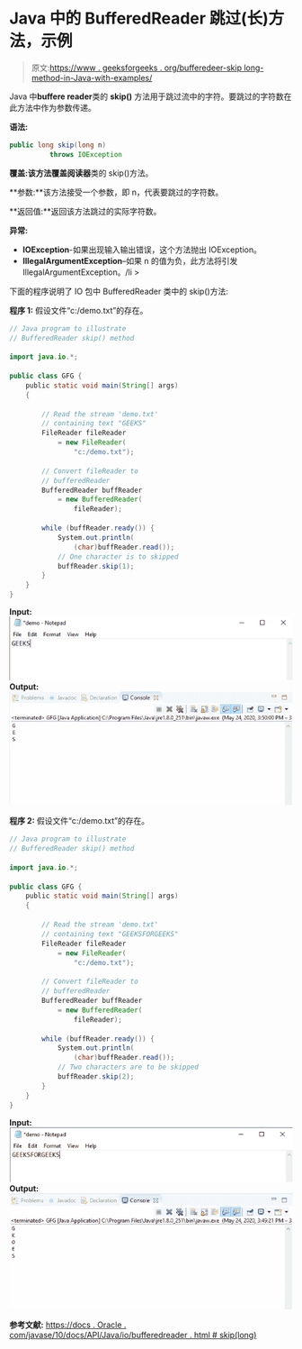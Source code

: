 # Java 中的 BufferedReader 跳过(长)方法，示例

> 原文:[https://www . geeksforgeeks . org/bufferedeer-skip long-method-in-Java-with-examples/](https://www.geeksforgeeks.org/bufferedreader-skiplong-method-in-java-with-examples/)

Java 中**buffere reader**类的 **skip()** 方法用于跳过流中的字符。要跳过的字符数在此方法中作为参数传递。

**语法:**

```java
public long skip(long n) 
          throws IOException

```

**覆盖:**该方法覆盖**阅读器**类的 skip()方法。

**参数:**该方法接受一个参数，即 n，代表要跳过的字符数。

**返回值:**返回该方法跳过的实际字符数。

**异常:**

*   **IOException**-如果出现输入输出错误，这个方法抛出 IOException。
*   **IllegalArgumentException**–如果 n 的值为负，此方法将引发 IllegalArgumentException。/li >

下面的程序说明了 IO 包中 BufferedReader 类中的 skip()方法:

**程序 1:** 假设文件“c:/demo.txt”的存在。

```java
// Java program to illustrate
// BufferedReader skip() method

import java.io.*;

public class GFG {
    public static void main(String[] args)
    {

        // Read the stream 'demo.txt'
        // containing text "GEEKS"
        FileReader fileReader
            = new FileReader(
                "c:/demo.txt");

        // Convert fileReader to
        // bufferedReader
        BufferedReader buffReader
            = new BufferedReader(
                fileReader);

        while (buffReader.ready()) {
            System.out.println(
                (char)buffReader.read());
            // One character is to skipped
            buffReader.skip(1);
        }
    }
}
```

**Input:**![](img/f5d8e7fbd7c88ca4031978b7f9fb797d.png)**Output:**![](img/40e4364536ac396025474c644c81df0d.png)

**程序 2:** 假设文件“c:/demo.txt”的存在。

```java
// Java program to illustrate
// BufferedReader skip() method

import java.io.*;

public class GFG {
    public static void main(String[] args)
    {

        // Read the stream 'demo.txt'
        // containing text "GEEKSFORGEEKS"
        FileReader fileReader
            = new FileReader(
                "c:/demo.txt");

        // Convert fileReader to
        // bufferedReader
        BufferedReader buffReader
            = new BufferedReader(
                fileReader);

        while (buffReader.ready()) {
            System.out.println(
                (char)buffReader.read());
            // Two characters are to be skipped
            buffReader.skip(2);
        }
    }
}
```

**Input:**![](img/a8699c5f0440df0edbad0b8a9b452850.png)**Output:**![](img/6d89e75644ba16284b502a4a3449c2db.png)

**参考文献:**
[https://docs . Oracle . com/javase/10/docs/API/Java/io/bufferedreader . html # skip(long)](https://docs.oracle.com/javase/10/docs/api/java/io/BufferedReader.html#skip(long))